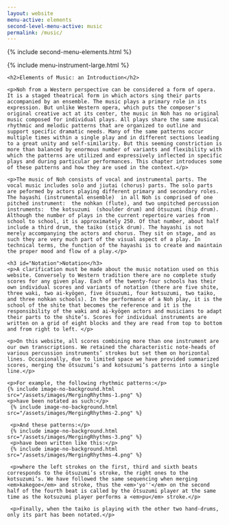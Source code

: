 ```yaml
---
layout: website
menu-active: elements
second-level-menu-active: music
permalink: /music/
---
```


{% include second-menu-elements.html %}

<main class="page-content">
  <div class="text-container">
    {% include menu-instrument-large.html %}

    <h2>Elements of Music: an Introduction</h2>

    <p>Noh from a Western perspective can be considered a form of opera. It is a staged theatrical form in which actors sing their parts accompanied by an ensemble. The music plays a primary role in its expression. But unlike Western opera, which puts the composer's original creative act at its center, the music in Noh has no original music composed for individual plays. All plays share the same musical rhythmic and melodic patterns that are organized to outline and support specific dramatic needs. Many of the same patterns occur multiple times within a single play and in different sections leading to a great unity and self-similarity. But this seeming constriction is more than balanced by enormous number of variants and flexibility with which the patterns are utilized and expressively inflected in specific plays and during particular performances. This chapter introduces some of these patterns and how they are used in the context.</p>

    <p>The music of Noh consists of vocal and instrumental parts. The vocal music includes solo and jiutai (chorus) parts. The solo parts are peformed by actors playing different primary and secondary roles. The hayashi (instrumental ensemble)  in all Noh is comprised of one pitched instrument:  the nohkan (flute), and two unpitched percussion instruments:  the kotsuzumi  (shoulder drum) and ōtsuzumi (hip drum).  Although the number of plays in the current repertoire varies from school to school, it is approximately 250. Of that number, about half include a third drum, the taiko (stick drum). The hayashi is not merely accompanying the actors and chorus. They sit on stage, and as such they are very much part of the visual aspect of a play. In technical terms, the function of the hayashi is to create and maintain the proper mood and flow of a play.</p>

    <h3 id="Notation">Notation</h3>
    <p>A clarification must be made about the music notation used on this website. Conversely to Western tradition there are no complete study scores for any given play. Each of the twenty-four schools has their own individual scores and variants of notation (there are five shite, three waki, two ai-kyōgen, five ōtsuzumi, four kotsuzumi, two taiko, and three nohkan schools). In the performance of a Noh play, it is the school of the shite that becomes the reference and it is the responsibility of the waki and ai-kyōgen actors and musicians to adapt their parts to the shite’s. Scores for individual instruments are written on a grid of eight blocks and they are read from top to bottom and from right to left. </p>

    <p>On this website, all scores combining more than one instrument are our own transcriptions. We retained the characteristic note-heads of various percussion instruments’ strokes but set them on horizontal lines. Occasionally, due to limited space we have provided summarized scores, merging the ōtsuzumi’s and kotsuzumi’s patterns into a single line.</p>

    <p>For example, the following rhythmic patterns:</p>
    {% include image-no-background.html src="/assets/images/MergingRhythms-1.png" %}
    <p>have been notated as such:</p>
     {% include image-no-background.html src="/assets/images/MergingRhythms-2.png" %}

     <p>And these patterns:</p>
     {% include image-no-background.html src="/assets/images/MergingRhythms-3.png" %}
     <p>have been written like this:</p>
     {% include image-no-background.html src="/assets/images/MergingRhythms-4.png" %}

     <p>where the left strokes on the first, third and sixth beats corresponds to the ōtsuzumi’s stroke, the right ones to the kotsuzumi’s. We have followed the same sequencing when merging <em>kakegoe</em> and stroke, thus the <em>'yo''</em> on the second half of the fourth beat is called by the ōtsuzumi player at the same time as the kotsuzumi player performs a <em>pu</em> stroke.</p>

     <p>Finally, when the taiko is playing with the other two hand-drums, only its part has been notated.</p>
  </div>
</main>
